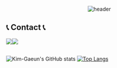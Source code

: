 <div align="center">

![header](https://capsule-render.vercel.app/api?type=slice&color=gradient&height=160&section=header&text=Welcome%20to%20gaeun's%20Github&fontAlign=50&fontAlignY=70&fontSize=50&fontColor=000000)
</div>

## 📞 Contact 📞
<div style="display:flex; flex-direction:row;">
    <a href="mailto:rkdms0309@gmail.com">
        <img src="https://img.shields.io/badge/Gmail-EA4335?style=for-the-badge&logo=Gmail&logoColor=white"> 
    </a>
    <a href="https://open.kakao.com/o/sGFzzbsf">
        <img src="https://img.shields.io/badge/KakaoTalk-FFCD00?style=for-the-badge&logoColor=black&logo=KakaoTalk"> 
    </a>
</div><br>

![Kim-Gaeun's GitHub stats](https://github-readme-stats.vercel.app/api?username=kkggee&show_icons=true&theme=swift)
﻿[![Top Langs](https://github-readme-stats.vercel.app/api/top-langs/?username=kkggee&langs_count=5&layout=compact&theme=default)](https://github.com/kkggee/kkggee)





<!--
**kkggee/kkggee** is a ✨ _special_ ✨ repository because its `README.md` (this file) appears on your GitHub profile.


